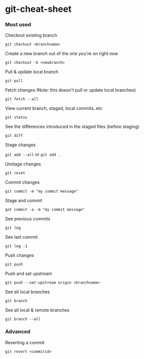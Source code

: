 # git-cheat-sheet
### Most used
Checkout existing branch

`git checkout <branchname>`

Create a new branch out of the one you're on right now 

`git checkout -b <newbranch>`

Pull & update local branch

`git pull`


Fetch changes (Note: this doesn't pull or update local branches)

`git fetch --all`


View current branch, staged, local commits..etc

`git status`


See the differences introduced in the staged files (before staging)

`git diff`


Stage changes

`git add --all` or `git add .`


Unstage changes

`git reset`


Commit changes

`git commit -m "my commit message"`


Stage and commit

`got commit -a -m "my commit message"`


See previous commits

`git log`


See last commit

`git log -1`


Push changes

`git push`


Push and set upstream

`git push --set-upstream origin <branchname>`


See all local branches

`git branch`


See all local & remote branches

`git branch --all`


### Advanced
Reverting a commit

`git revert <commitid>`
